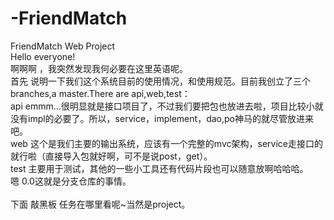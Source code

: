 # -FriendMatch
FriendMatch Web Project  
Hello everyone!  
啊啊啊 ，我突然发现我何必要在这里英语呢。  
首先 说明一下我们这个系统目前的使用情况，和使用规范。目前我创立了三个branches,a master.There are api,web,test：  
api emmm...很明显就是接口项目了，不过我们要把包也放进去啦，项目比较小就没有impl的必要了。所以，service，implement，dao,po神马的就尽管放进来吧。   
web 这个是我们主要的输出系统，应该有一个完整的mvc架构，service走接口的就行啦（直接导入包就好啊，可不是说post，get）。   
test 主要用于测试，其他的一些小工具还有代码片段也可以随意放啊哈哈哈。   
嗯 0.0这就是分支仓库的事情。   
     
下面 敲黑板 任务在哪里看呢~当然是project。   
